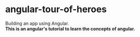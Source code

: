 # angular-tour-of-heroes
Building an app using Angular.<br>
**This is an angular's tutorial to learn the concepts of angular.**
